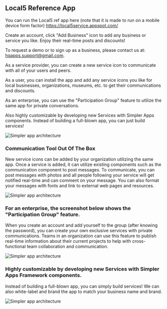 ## Local5 Reference App
      
You can run the Local5 ref app here (note that it is made to run on a mobile device form factor)
https://local5service.appspot.com/

Create an account, click "Add Business" icon to add any business or service you like. Enjoy their real-time posts and discounts!

To request a demo or to sign up as a business, please contact us at: hqapps.support@gmail.com.

As a service provider, you can create a new service icon to communicate with all of your users and peers.

As a user, you can install the app and add any service icons you like for local businesses, organizations, museums, etc. to get their communications and discounts.

As an enterprise, you can use the "Participation Group" feature to utilize the same app for private conversations.

Also highly customizable by developing new Services with Simpler Apps components. Instead of building a full-blown app, you can just build services!

![Simpler app architecture](https://simplerapps.appspot.com/app/res/pics/l5/svchome2.png)


### Communication Tool Out Of The Box

New service icons can be added by your organization utilizing the same app. Once a service is added, it can utilize existing components such as the communication component to post messages.
To communicate, you can post messages with photos and all people following your service will get notified real-time and can comment on your message.
You can also format your messages with fonts and link to external web pages and resources.

![Simpler app architecture](https://simplerapps.appspot.com/app/res/pics/l5/org-post.png)

### For an enterprise, the screenshot below shows the "Participation Group" feature.

When you create an account and add yourself to the group (after knowing the password), you can create your own exclusive services with private communications.
Teams in an organization can use this feature to publish real-time information about their current projects to help with cross-functional team collaboration and communication.

![Simpler app architecture](https://simplerapps.appspot.com/app/res/pics/l5/myacct.png)

### Highly customizable by developing new Services with Simpler Apps Framework components. 

Instead of building a full-blown app, you can simply build services!
We can also white-label and brand the app to match your business name and brand.

![Simpler app architecture](https://simplerapps.appspot.com/app/res/pics/l5/svc-cust.png)







